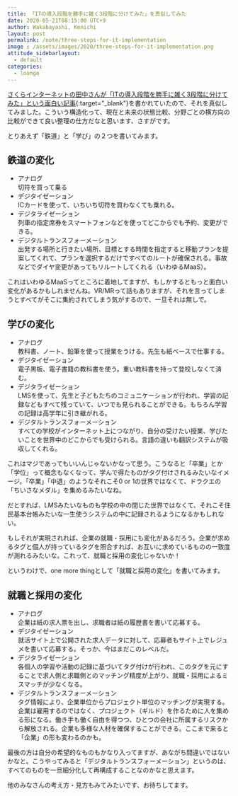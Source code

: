 ```yaml
---
title: 「ITの導入段階を勝手に雑く3段階に分けてみた」を真似してみた
date: 2020-05-21T08:15:00 UTC+9
author: Wakabayashi, Kenichi
layout: post
permalink: /note/three-steps-for-it-implementation
image : /assets/images/2020/three-steps-for-it-implementation.png
attitude_sidebarlayout:
  - default
categories:
  - lounge
---
```

[さくらインターネットの田中さんが「ITの導入段階を勝手に雑く3段階に分けてみた」という面白い記事](https://note.com/kunihirotanaka/n/ne5683f57af68){:target="_blank"}を書かれていたので、それを真似してみました。こういう構造化って、現在と未来の状態比較、分野ごとの横方向の比較ができて良い整理の仕方だなと思います、さすがです。

とりあえず「鉄道」と「学び」の２つを書いてみます。


## 鉄道の変化
- アナログ  
切符を買って乗る
- デジタイゼーション  
ICカードを使って、いちいち切符を買わなくても乗れる。
- デジタライゼーション  
列車の指定席券をスマートフォンなどを使ってどこからでも予約、変更ができる。
- デジタルトランスフォーメーション  
出発する場所と行きたい場所、目標とする時間を指定すると移動プランを提案してくれて、プランを選択するだけですべてのルートが確保される。事故などでダイヤ変更があってもリルートしてくれる（いわゆるMaaS）。

これはいわゆるMaaSってところに着地してますが、もしかするともっと面白い変化があるかもしれませんね。VR/MRって話もありますが、それを言ってしまうとすべてがそこに集約されてしまう気がするので、一旦それは無しで。

## 学びの変化
- アナログ  
教科書、ノート、鉛筆を使って授業をうける。先生も紙ベースで仕事する。
- デジタイゼーション  
電子黒板、電子書籍の教科書を使う。重い教科書を持って登校しなくて済む。
- デジタライゼーション  
LMSを使って、先生と子どもたちのコミュニケーションが行われ、学習の記録などもすべて残っていて、いつでも見られることができる。もちろん学習の記録は高学年に引き継がれる。
- デジタルトランスフォーメーション  
すべての学校がインターネット上につながり、自分の受けたい授業、学びたいことを世界中のどこからでも受けられる。言語の違いも翻訳システムが吸収してくれる。

これはマジであってもいいんじゃないかなって思う。こうなると「卒業」とか「学位」って概念もなくなって、学んで得たものがタグ付けされるみたいなイメージ。「卒業」「中退」のようなそれこそ0 or 1の世界ではなくて、ドラクエの「ちいさなメダル」を集めるみたいなね。

だとすれば、LMSみたいなものも学校の中の閉じた世界ではなくて、それこそ住民基本台帳みたいな一生使うシステムの中に記録されるようになるかもしれない。

もしそれが実現されれば、企業の就職・採用にも変化があるだろう。企業が求めるタグと個人が持っているタグを照合すれば、お互いに求めているものの一致度が測れるみたいな。これって、就職と採用の変化じゃないか！

というわけで、one more thingとして「就職と採用の変化」を書いてみます。

## 就職と採用の変化
- アナログ  
企業は紙の求人票を出し、求職者は紙の履歴書を書いて応募する。
- デジタイゼーション  
就活サイト上で公開された求人データに対して、応募者もサイト上でレジュメを書いて応募する。そっか、今はまだこのレベルだ。
- デジタライゼーション  
各個人の学習や活動の記録に基づいてタグ付けが行われ、このタグを元にすることで求人側と求職側とのマッチング精度が上がり、就職・採用によるミスマッチが少なくなる。
- デジタルトランスフォーメーション  
タグ情報により、企業単位からプロジェクト単位のマッチングが実現する。企業は雇用するのではなく、プロジェクト（ギルド）を作るために人を集める形になる。働き手も働く自由を得つつ、ひとつの会社に所属するリスクから解放される。企業も多様な人材を確保することができる。ここまで来ると「企業」の形も変わるのかも。

最後の方は自分の希望的なものもかなり入ってますが、あながち間違いではないかなと。こうやってみると「デジタルトランスフォーメーション」というのは、すべてのものを一旦細分化して再構成することなのかなと思えます。

他のみなさんの考え方・見方もみてみたいです、お待ちしてます。